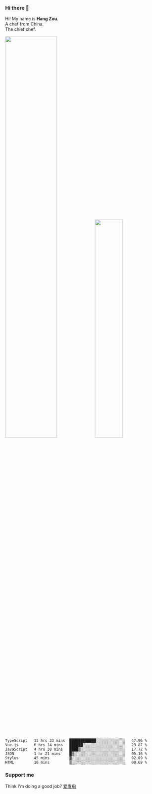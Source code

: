 ### Hi there 👋

Hi! My name is **Hang Zou**.  
A chef from China.  
The chief chef.

<img align="" width="57.5%" src="https://github-readme-stats.vercel.app/api?username=zouhangwithsweet&hide_title=true&hide_border=true&show_icons=true&include_all_commits=true&line_height=21" /><img align="" width="42.4%" src="https://github-readme-stats.vercel.app/api/top-langs/?username=zouhangwithsweet&hide_title=true&hide_border=true&layout=compact" />

<!--START_SECTION:waka-->

```text
TypeScript   12 hrs 33 mins  ████████████░░░░░░░░░░░░░   47.96 %
Vue.js       6 hrs 14 mins   ██████░░░░░░░░░░░░░░░░░░░   23.87 %
JavaScript   4 hrs 38 mins   ████▒░░░░░░░░░░░░░░░░░░░░   17.72 %
JSON         1 hr 21 mins    █▒░░░░░░░░░░░░░░░░░░░░░░░   05.16 %
Stylus       45 mins         ▓░░░░░░░░░░░░░░░░░░░░░░░░   02.89 %
HTML         10 mins         ▒░░░░░░░░░░░░░░░░░░░░░░░░   00.68 %
```

<!--END_SECTION:waka-->

### Support me

Think I'm doing a good job? [爱发电](https://afdian.net/@zouhangsweet)

